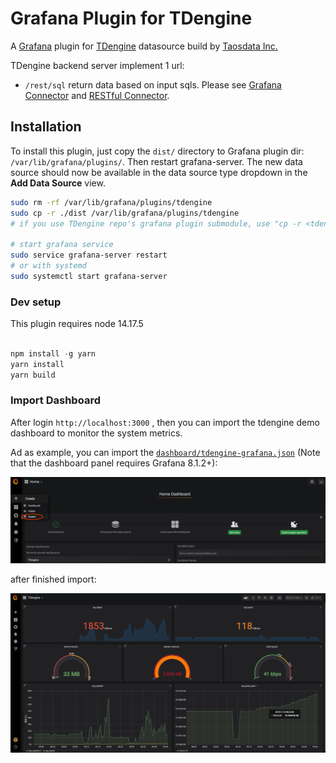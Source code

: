 # Grafana Plugin for TDengine

A [Grafana] plugin for [TDengine] datasource build by [Taosdata Inc.](https://www.taosdata.com)

TDengine backend server implement 1 url:

* `/rest/sql` return data based on input sqls. Please see [Grafana Connector](https://www.taosdata.com/en/documentation/connections#grafana) and [RESTful Connector](https://www.taosdata.com/cn/documentation/connector#restful).

## Installation

To install this plugin, just copy the `dist/` directory to Grafana plugin dir: `/var/lib/grafana/plugins/`. Then restart grafana-server. The new data source should now be available in the data source type dropdown in the **Add Data Source** view.

```sh
sudo rm -rf /var/lib/grafana/plugins/tdengine
sudo cp -r ./dist /var/lib/grafana/plugins/tdengine
# if you use TDengine repo's grafana plugin submodule, use "cp -r <tdengine-extrach-dir>/src/connector/grafanaplugin/dist /var/lib/grafana/plugins/tdengine" instead of above command.

# start grafana service
sudo service grafana-server restart
# or with systemd
sudo systemctl start grafana-server
```
### Dev setup

This plugin requires node 14.17.5

```javascript

npm install -g yarn
yarn install
yarn build
```

### Import Dashboard

After login `http://localhost:3000` , then you can import the tdengine demo dashboard to monitor the system metrics.

Ad as example, you can import the [`dashboard/tdengine-grafana.json`](dashboard/tdengine-grafana.json) (Note that the dashboard panel requires Grafana 8.1.2+):

![import_dashboard](./dashboard/import_dashboard.png)

after finished import:

![import_dashboard](/dashboard/tdengine_dashboard.png)

[TDengine]: https://github.com/taosdata/TDengine
[Grafana]: https://grafana.com
